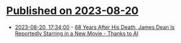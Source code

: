 # [Published on 2023-08-20](index.md)

* [2023-08-20, 17:34:00](https://entertainment.slashdot.org/story/23/08/20/0549235/68-years-after-his-death-james-dean-is-reportedly-starring-in-a-new-movie---thanks-to-ai?utm_source=rss1.0mainlinkanon&utm_medium=feed) - [68 Years After His Death, James Dean Is Reportedly Starring in a New Movie - Thanks to AI](https://entertainment.slashdot.org/story/23/08/20/0549235/68-years-after-his-death-james-dean-is-reportedly-starring-in-a-new-movie---thanks-to-ai?utm_source=rss1.0mainlinkanon&utm_medium=feed)
